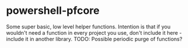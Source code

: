 # powershell-pfcore

Some super basic, low level helper functions.
Intention is that if you wouldn't need a function in every project you use, don't include it here - include it in another library.
TODO: Possible periodic purge of functions?
